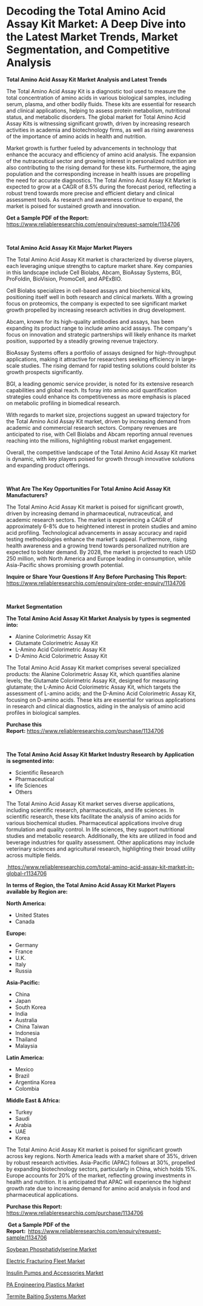 <p><h1>Decoding the Total Amino Acid Assay Kit Market: A Deep Dive into the Latest Market Trends, Market Segmentation, and Competitive Analysis</h1></p><p><strong>Total Amino Acid Assay Kit Market Analysis and Latest Trends</strong></p>
<p><p>The Total Amino Acid Assay Kit is a diagnostic tool used to measure the total concentration of amino acids in various biological samples, including serum, plasma, and other bodily fluids. These kits are essential for research and clinical applications, helping to assess protein metabolism, nutritional status, and metabolic disorders. The global market for Total Amino Acid Assay Kits is witnessing significant growth, driven by increasing research activities in academia and biotechnology firms, as well as rising awareness of the importance of amino acids in health and nutrition.</p><p>Market growth is further fueled by advancements in technology that enhance the accuracy and efficiency of amino acid analysis. The expansion of the nutraceutical sector and growing interest in personalized nutrition are also contributing to the rising demand for these kits. Furthermore, the aging population and the corresponding increase in health issues are propelling the need for accurate diagnostics. The Total Amino Acid Assay Kit Market is expected to grow at a CAGR of 8.5% during the forecast period, reflecting a robust trend towards more precise and efficient dietary and clinical assessment tools. As research and awareness continue to expand, the market is poised for sustained growth and innovation.</p></p>
<p><strong>Get a Sample PDF of the Report:&nbsp;</strong> <a href="https://www.reliableresearchiq.com/enquiry/request-sample/1134706?utm_campaign=1106&utm_medium=2&utm_source=Github&utm_content=ia&utm_term=08102024&utm_id=total-amino-acid-assay-kit">https://www.reliableresearchiq.com/enquiry/request-sample/1134706</a></p>
<p>&nbsp;</p>
<p><strong>Total Amino Acid Assay Kit Major Market Players</strong></p>
<p><p>The Total Amino Acid Assay Kit market is characterized by diverse players, each leveraging unique strengths to capture market share. Key companies in this landscape include Cell Biolabs, Abcam, BioAssay Systems, BGI, ProFoldin, BioVision, PromoCell, and APExBIO. </p><p>Cell Biolabs specializes in cell-based assays and biochemical kits, positioning itself well in both research and clinical markets. With a growing focus on proteomics, the company is expected to see significant market growth propelled by increasing research activities in drug development.</p><p>Abcam, known for its high-quality antibodies and assays, has been expanding its product range to include amino acid assays. The company's focus on innovation and strategic partnerships will likely enhance its market position, supported by a steadily growing revenue trajectory.</p><p>BioAssay Systems offers a portfolio of assays designed for high-throughput applications, making it attractive for researchers seeking efficiency in large-scale studies. The rising demand for rapid testing solutions could bolster its growth prospects significantly.</p><p>BGI, a leading genomic service provider, is noted for its extensive research capabilities and global reach. Its foray into amino acid quantification strategies could enhance its competitiveness as more emphasis is placed on metabolic profiling in biomedical research.</p><p>With regards to market size, projections suggest an upward trajectory for the Total Amino Acid Assay Kit market, driven by increasing demand from academic and commercial research sectors. Company revenues are anticipated to rise, with Cell Biolabs and Abcam reporting annual revenues reaching into the millions, highlighting robust market engagement.</p><p>Overall, the competitive landscape of the Total Amino Acid Assay Kit market is dynamic, with key players poised for growth through innovative solutions and expanding product offerings.</p></p>
<p>&nbsp;</p>
<p><strong>What Are The Key Opportunities For Total Amino Acid Assay Kit Manufacturers?</strong></p>
<p><p>The Total Amino Acid Assay Kit market is poised for significant growth, driven by increasing demand in pharmaceutical, nutraceutical, and academic research sectors. The market is experiencing a CAGR of approximately 6-8% due to heightened interest in protein studies and amino acid profiling. Technological advancements in assay accuracy and rapid testing methodologies enhance the market's appeal. Furthermore, rising health awareness and a growing trend towards personalized nutrition are expected to bolster demand. By 2028, the market is projected to reach USD 250 million, with North America and Europe leading in consumption, while Asia-Pacific shows promising growth potential.</p></p>
<p><strong>Inquire or Share Your Questions If Any Before Purchasing This Report:</strong> <a href="https://www.reliableresearchiq.com/enquiry/pre-order-enquiry/1134706?utm_campaign=1106&utm_medium=2&utm_source=Github&utm_content=ia&utm_term=08102024&utm_id=total-amino-acid-assay-kit">https://www.reliableresearchiq.com/enquiry/pre-order-enquiry/1134706</a></p>
<p>&nbsp;</p>
<p><strong>Market Segmentation</strong></p>
<p><strong>The Total Amino Acid Assay Kit Market Analysis by types is segmented into:</strong></p>
<p><ul><li>Alanine Colorimetric Assay Kit</li><li>Glutamate Colorimetric Assay Kit</li><li>L-Amino Acid Colorimetric Assay Kit</li><li>D-Amino Acid Colorimetric Assay Kit</li></ul></p>
<p><p>The Total Amino Acid Assay Kit market comprises several specialized products: the Alanine Colorimetric Assay Kit, which quantifies alanine levels; the Glutamate Colorimetric Assay Kit, designed for measuring glutamate; the L-Amino Acid Colorimetric Assay Kit, which targets the assessment of L-amino acids; and the D-Amino Acid Colorimetric Assay Kit, focusing on D-amino acids. These kits are essential for various applications in research and clinical diagnostics, aiding in the analysis of amino acid profiles in biological samples.</p></p>
<p><strong>Purchase this Report:&nbsp;</strong><a href="https://www.reliableresearchiq.com/purchase/1134706?utm_campaign=1106&utm_medium=2&utm_source=Github&utm_content=ia&utm_term=08102024&utm_id=total-amino-acid-assay-kit">https://www.reliableresearchiq.com/purchase/1134706</a></p>
<p>&nbsp;</p>
<p><strong>The Total Amino Acid Assay Kit Market Industry Research by Application is segmented into:</strong></p>
<p><ul><li>Scientific Research</li><li>Pharmaceutical</li><li>life Sciences</li><li>Others</li></ul></p>
<p><p>The Total Amino Acid Assay Kit market serves diverse applications, including scientific research, pharmaceuticals, and life sciences. In scientific research, these kits facilitate the analysis of amino acids for various biochemical studies. Pharmaceutical applications involve drug formulation and quality control. In life sciences, they support nutritional studies and metabolic research. Additionally, the kits are utilized in food and beverage industries for quality assessment. Other applications may include veterinary sciences and agricultural research, highlighting their broad utility across multiple fields.</p></p>
<p><a href="https://www.reliableresearchiq.com/total-amino-acid-assay-kit-market-in-global-r1134706?utm_campaign=1106&utm_medium=2&utm_source=Github&utm_content=ia&utm_term=08102024&utm_id=total-amino-acid-assay-kit">&nbsp;https://www.reliableresearchiq.com/total-amino-acid-assay-kit-market-in-global-r1134706</a></p>
<p><strong>In terms of Region, the Total Amino Acid Assay Kit Market Players available by Region are:</strong></p>
<p>
    <p> <strong> North America: </strong>
        <ul>
            <li>United States</li>
            <li>Canada</li>
        </ul>
        </p> 
    <p> <strong> Europe: </strong>
        <ul>
            <li>Germany</li>
            <li>France</li>
            <li>U.K.</li>
            <li>Italy</li>
            <li>Russia</li>
        </ul>
        </p> 
    <p> <strong> Asia-Pacific: </strong>
        <ul>
            <li>China</li>
            <li>Japan</li>
            <li>South Korea</li>
            <li>India</li>
            <li>Australia</li>
            <li>China Taiwan</li>
            <li>Indonesia</li>
            <li>Thailand</li>
            <li>Malaysia</li>
        </ul>
        </p> 
    <p> <strong> Latin America: </strong>
        <ul>
            <li>Mexico</li>
            <li>Brazil</li>
            <li>Argentina Korea</li>
            <li>Colombia</li>
        </ul>
        </p> 
    <p> <strong> Middle East & Africa: </strong>
        <ul>
            <li>Turkey</li>
            <li>Saudi</li>
            <li>Arabia</li>
            <li>UAE</li>
            <li>Korea</li>
        </ul>
    </p>
    </p>
<p><p>The Total Amino Acid Assay Kit market is poised for significant growth across key regions. North America leads with a market share of 35%, driven by robust research activities. Asia-Pacific (APAC) follows at 30%, propelled by expanding biotechnology sectors, particularly in China, which holds 15%. Europe accounts for 20% of the market, reflecting growing investments in health and nutrition. It is anticipated that APAC will experience the highest growth rate due to increasing demand for amino acid analysis in food and pharmaceutical applications.</p></p>
<p><strong>Purchase this Report: </strong><a href="https://www.reliableresearchiq.com/purchase/1134706?utm_campaign=1106&utm_medium=2&utm_source=Github&utm_content=ia&utm_term=08102024&utm_id=total-amino-acid-assay-kit">https://www.reliableresearchiq.com/purchase/1134706</a></p>
<p>&nbsp;<strong>Get a Sample PDF of the Report:&nbsp;&nbsp;</strong><a href="https://www.reliableresearchiq.com/enquiry/request-sample/1134706?utm_campaign=1106&utm_medium=2&utm_source=Github&utm_content=ia&utm_term=08102024&utm_id=total-amino-acid-assay-kit">https://www.reliableresearchiq.com/enquiry/request-sample/1134706</a></p>
<p><strong></strong></p>
<p><p><a href="https://github.com/SidorelaGurakuqi596/Market-Research-Report-List-1/blob/main/soybean-phosphatidylserine-market.md?utm_campaign=1106&utm_medium=2&utm_source=Github&utm_content=ia&utm_term=08102024&utm_id=total-amino-acid-assay-kit">Soybean Phosphatidylserine Market</a></p><p><a href="https://issuu.com/reportprime-2/docs/electric-fracturing-fleet-market-si_83cf435a688afe?utm_campaign=1106&utm_medium=2&utm_source=Github&utm_content=ia&utm_term=08102024&utm_id=total-amino-acid-assay-kit">Electric Fracturing Fleet Market</a></p><p><a href="https://www.linkedin.com/pulse/market-forecasting-change-global-insulin-pumps-accessories-dynamics-1mkoc?utm_campaign=1106&utm_medium=2&utm_source=Github&utm_content=ia&utm_term=08102024&utm_id=total-amino-acid-assay-kit">Insulin Pumps and Accessories Market</a></p><p><a href="https://github.com/RogerBennett414/Market-Research-Report-List-1/blob/main/pa-engineering-plastics-market.md?utm_campaign=1106&utm_medium=2&utm_source=Github&utm_content=ia&utm_term=08102024&utm_id=total-amino-acid-assay-kit">PA Engineering Plastics Market</a></p><p><a href="https://www.linkedin.com/pulse/global-termite-baiting-systems-market-trends-analysis-future-fmrnc?utm_campaign=1106&utm_medium=2&utm_source=Github&utm_content=ia&utm_term=08102024&utm_id=total-amino-acid-assay-kit">Termite Baiting Systems Market</a></p></p>